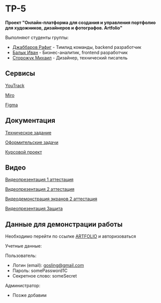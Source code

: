 # TP-5
**Проект "Онлайн-платформа для создания и управления портфолио для художников, дизайнеров и фотографов. Artfolio"**

Выполняют студенты группы:
- [Джаббаров Рафиг](https://github.com/rafigJ) - Тимлид команды, backend разработчик
- [Балык Иван](https://github.com/ivan01239) - Бизнес-аналитик, frontend разработчик
- [Сторожук Михаил](https://github.com/Night-Beetle) - Дизайнер, технический писатель

## Сервисы

[YouTrack](https://artfolio.youtrack.cloud/agiles/159-2/current)  

[Miro](https://miro.com/app/board/uXjVNpdsweI=/?share_link_id=742657363195)  

[Figma](https://www.figma.com/file/LuFdvnE8l1kkywsWD1nu5K/Artfolio?type=design&node-id=79-2319&mode=design&t=72VEuIMZaCgoNarr-0)

## Документация
[Техническое задание](https://github.com/rafigJ/artfolio-web-app/blob/master/Documentation/%D0%A2%D0%B5%D1%85%D0%BD%D0%B8%D1%87%D0%B5%D1%81%D0%BA%D0%BE%D0%B5%20%D0%B7%D0%B0%D0%B4%D0%B0%D0%BD%D0%B8%D0%B5/%D0%A2%D0%97_%D0%A4%D0%B8%D0%BD%D0%B0%D0%BB.pdf)

[Оформительские задачи](https://github.com/rafigJ/artfolio-web-app/blob/master/Documentation/%D0%9E%D1%84%D0%BE%D1%80%D0%BC%D0%B8%D1%82%D0%B5%D0%BB%D1%8C%D1%81%D0%BA%D0%B8%D0%B5%20%D0%B7%D0%B0%D0%B4%D0%B0%D1%87%D0%B8/%D0%9E%D1%84%D0%BE%D1%80%D0%BC%D0%B8%D1%82%D0%B5%D0%BB%D1%8C%D1%81%D0%BA%D0%B8%D0%B5%20%D0%B7%D0%B0%D0%B4%D0%B0%D1%87%D0%B8%20(%D1%86).jpg)

[Курсовой проект](https://github.com/rafigJ/artfolio-web-app/blob/master/Documentation/%D0%9A%D1%83%D1%80%D1%81%D0%BE%D0%B2%D0%BE%D0%B9%20%D0%BF%D1%80%D0%BE%D0%B5%D0%BA%D1%82/%D0%9A%D1%83%D1%80%D1%81%D0%BE%D0%B2%D0%BE%D0%B9%20%D0%BF%D1%80%D0%BE%D0%B5%D0%BA%D1%82.pdf)

## Видео
[Видеопрезентация 1 аттестация](https://drive.google.com/drive/folders/1AvF7BeIEMuA4yHOka8-E2L98p2-NjuXV?usp=sharing)  

[Видеопрезентация 2 аттестация](https://drive.google.com/drive/folders/1DuKxSM86_SpR4zm6mDNsHY-F-5rVUJjQ?usp=sharing)

[Видеодемонстрация экранов 2 аттестация](https://drive.google.com/file/d/1XPzvDkrKQy9Lxy4fbOVKVUbzqQrX0jv9/view?usp=sharing)

[Видеопрезентация Защита](https://drive.google.com/drive/folders/1588rl638kQ7oWBYgDIIZ9sM31hZNdnHD)


## Данные для демонстрации работы
Необходимо перейти по ссылке [ARTFOLIO](http://79.174.93.30/) и авторизоваться

Учетные данные:

Пользователь:
- Логин (email): gosling@gmail.com
- Пароль: somePassword1C
- Секретное слово: someSecret

Администратор: 
- Позже добавим
